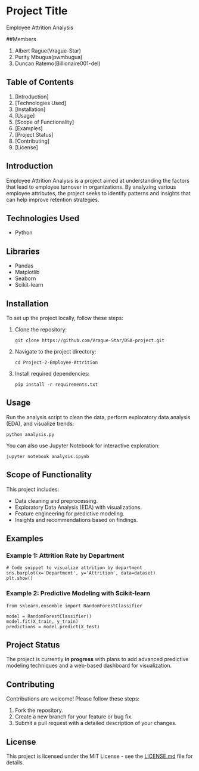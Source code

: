 
# Project Title

Employee Attrition Analysis

##Members

1. Albert Rague(Vrague-Star)
2. Purity Mbugua(pwmbugua)
3. Duncan Ratemo(Billionaire001-del)

## Table of Contents

1. [Introduction]
2. [Technologies Used]
3. [Installation]
4. [Usage]
5. [Scope of Functionality]
6. [Examples]
7. [Project Status]
8. [Contributing]
9. [License]

## Introduction

Employee Attrition Analysis is a project aimed at understanding the factors that lead to employee turnover in organizations. By analyzing various employee attributes, the project seeks to identify patterns and insights that can help improve retention strategies.

## Technologies Used

- Python

## Libraries

- Pandas
- Matplotlib
- Seaborn
- Scikit-learn

## Installation

To set up the project locally, follow these steps:

1. Clone the repository:
   ```
   git clone https://github.com/Vrague-Star/DSA-project.git
   ```
2. Navigate to the project directory:
   ```
   cd Project-2-Employee-Attrition
   ```
3. Install required dependencies:
   ```
   pip install -r requirements.txt
   ```

## Usage

Run the analysis script to clean the data, perform exploratory data analysis (EDA), and visualize trends:
```
python analysis.py
```

You can also use Jupyter Notebook for interactive exploration:
```
jupyter notebook analysis.ipynb
```

## Scope of Functionality

This project includes:
- Data cleaning and preprocessing.
- Exploratory Data Analysis (EDA) with visualizations.
- Feature engineering for predictive modeling.
- Insights and recommendations based on findings.

## Examples

### Example 1: Attrition Rate by Department
```
# Code snippet to visualize attrition by department
sns.barplot(x='Department', y='Attrition', data=dataset)
plt.show()
```

### Example 2: Predictive Modeling with Scikit-learn
```
from sklearn.ensemble import RandomForestClassifier

model = RandomForestClassifier()
model.fit(X_train, y_train)
predictions = model.predict(X_test)
```

## Project Status

The project is currently **in progress** with plans to add advanced predictive modeling techniques and a web-based dashboard for visualization.

## Contributing

Contributions are welcome! Please follow these steps:
1. Fork the repository.
2. Create a new branch for your feature or bug fix.
3. Submit a pull request with a detailed description of your changes.

## License

This project is licensed under the MIT License - see the [LICENSE.md](LICENSE.md) file for details.
```

